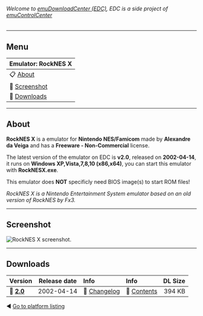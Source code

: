###### Welcome to [emuDownloadCenter (EDC)](https://github.com/PhoenixInteractiveNL/emuDownloadCenter/wiki/), EDC is a side project of [emuControlCenter](https://github.com/PhoenixInteractiveNL/emuControlCenter/wiki/)
***
## Menu
| **Emulator: RockNES X** |
|:---------|
| :clipboard: [About](#about) |
| :sunrise: [Screenshot](#screenshot) |
| :floppy_disk: [Downloads](#downloads) |
***
## About
**RockNES X** is a emulator for **Nintendo NES/Famicom** made by **Alexandre da Veiga** and has a **Freeware - Non-Commercial** license.

The latest version of the emulator on EDC is **v2.0**, released on **2002-04-14**, it runs on **Windows XP,Vista,7,8,10 (x86,x64)**, you can start this emulator with **RockNESX.exe**.

This emulator does **NOT** specificly need BIOS image(s) to start ROM files!

_RockNES X is a Nintendo Entertainment System emulator based on an old version of RockNES by Fx3._
***
## Screenshot
![](https://raw.githubusercontent.com/PhoenixInteractiveNL/emuDownloadCenter/master/hooks/rocknesx/screen.jpg "RockNES X screenshot.")
***
## Downloads
| Version  | Release date  | Info       | Info       | DL Size    |
|:---------|:-------------:|:-----------|:-----------|-----------:|
| :floppy_disk: [**2.0**](https://github.com/PhoenixInteractiveNL/edc-repo0004/raw/master/rocknesx/2.0.7z) | 2002-04-14 | :page_facing_up: [Changelog](https://github.com/PhoenixInteractiveNL/edc-repo0004/blob/master/rocknesx/2.0_changelog.txt) | :mag_right: [Contents](https://github.com/PhoenixInteractiveNL/edc-repo0004/blob/master/rocknesx/2.0_contents.txt) | 394 KB |

:arrow_backward: [Go to platform listing](https://github.com/PhoenixInteractiveNL/emuDownloadCenter/wiki/EDC-Platform-List)
